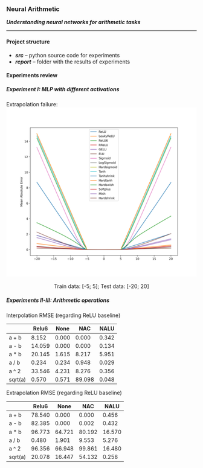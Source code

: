 ### Neural Arithmetic  
__*Understanding neural networks for arithmetic tasks*__

-----

#### Project structure
<!---* __*data*__ – train / test / val data for experiments (addition, subtraction, multiplication, division)-->
* __*src*__ – python source code for experiments
* __*report*__ – folder with the results of experiments
  

#### Experiments review
##### Experiment I: MLP with different activations

<!--- 
#### Guide
-->

Extrapolation failure:
![](./report/images/numbers_insight.png)
<p align="center">Train data: [-5; 5]; Test data: [-20; 20]</p>

##### Experiments II-III: Arithmetic operations
Interpolation RMSE (regarding ReLU baseline)  

|     |Relu6|	None|	NAC|	NALU|
| --- |  --- | --- | --- | --- |
|a + b|8.152|	0.000|	0.000|	0.342|
|a - b|14.059|	0.000|	0.000|	0.134|
|a * b|20.145|	1.615|	8.217|	5.951|
|a / b|0.234|	0.234|	0.948|	0.029|
|a ^ 2|33.546|	4.231|	8.276|	0.356|
|sqrt(a)|0.570|	0.571|	89.098|	0.048|
  

Extrapolation RMSE (regarding ReLU baseline)  

|     |Relu6|	None|	NAC|	NALU|
| --- |  --- | --- | --- | --- |
|a + b|78.540|	0.000|	0.000|	0.456|
|a - b|82.385|	0.000|	0.002|	0.432|
|a * b|96.773|	64.721|	80.192|	16.570|
|a / b|0.480|	1.901|	9.553|	5.276|
|a ^ 2|96.356|	66.948|	99.861|	16.480|
|sqrt(a)|20.078|	16.447|	54.132|	0.258|
